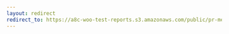 ```yaml
---
layout: redirect
redirect_to: https://a8c-woo-test-reports.s3.amazonaws.com/public/pr-merge/41538/e2e/index.html
---
```

